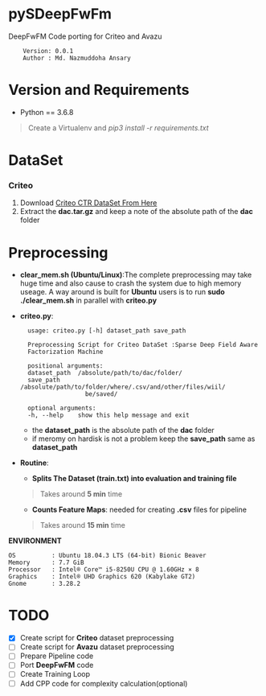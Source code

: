 # pySDeepFwFm
DeepFwFM Code porting for Criteo and Avazu

        Version: 0.0.1   
        Author : Md. Nazmuddoha Ansary
                  
# Version and Requirements
* Python == 3.6.8
> Create a Virtualenv and *pip3 install -r requirements.txt*

#  DataSet

### Criteo

1. Download [Criteo CTR DataSet From Here](http://labs.criteo.com/2014/02/download-kaggle-display-advertising-challenge-dataset/)    
2. Extract the **dac.tar.gz** and keep a note of the absolute path of the **dac** folder       

#  Preprocessing
* **clear_mem.sh (Ubuntu/Linux)**:The complete preprocessing may take huge time and also cause to crash the system due to high memory useage. A way around is built for **Ubuntu** users is to run **sudo ./clear_mem.sh** in parallel with **criteo.py**
* **criteo.py**:

        usage: criteo.py [-h] dataset_path save_path

        Preprocessing Script for Criteo DataSet :Sparse Deep Field Aware
        Factorization Machine

        positional arguments:
        dataset_path  /absolute/path/to/dac/folder/
        save_path     /absolute/path/to/folder/where/.csv/and/other/files/wiil/
                        be/saved/

        optional arguments:
        -h, --help    show this help message and exit

    * the **dataset_path** is the absolute path of the **dac** folder
    * if meromy on hardisk is not a problem keep the **save_path** same as **dataset_path**

* **Routine**:
    * **Splits The Dataset (train.txt) into evaluation and training file**

    > Takes around **5 min** time

    * **Counts Feature Maps**: needed for creating **.csv** files for pipeline

    > Takes around **15 min** time


**ENVIRONMENT**  

    OS          : Ubuntu 18.04.3 LTS (64-bit) Bionic Beaver        
    Memory      : 7.7 GiB  
    Processor   : Intel® Core™ i5-8250U CPU @ 1.60GHz × 8    
    Graphics    : Intel® UHD Graphics 620 (Kabylake GT2)  
    Gnome       : 3.28.2  

# TODO

- [x] Create script for **Criteo** dataset preprocessing
- [ ] Create script for **Avazu** dataset preprocessing
- [ ] Prepare Pipeline code 
- [ ] Port **DeepFwFM** code 
- [ ] Create Training Loop
- [ ] Add CPP code for complexity calculation(optional)
